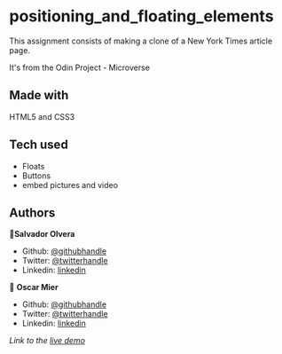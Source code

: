 # positioning_and_floating_elements
This assignment consists of making a clone of a New York Times article page.

It's from the Odin Project - Microverse

## Made with
HTML5 and CSS3

## Tech used
* Floats
* Buttons
* embed pictures and video

## Authors

👤**Salvador Olvera**

- Github: [@githubhandle](https://github.com/Salvador-ON)
- Twitter: [@twitterhandle](https://twitter.com/Salvador_ON)
- Linkedin: [linkedin](https://linkedin.com/in/salvador-o-13894052/
)

👤 **Oscar Mier**

- Github: [@githubhandle](https://github.com/voscarmv)
- Twitter: [@twitterhandle](https://twitter.com/voscarmv)
- Linkedin: [linkedin](https://www.linkedin.com/in/oscar-mier-072984196/)

*Link to the [live demo]()*

